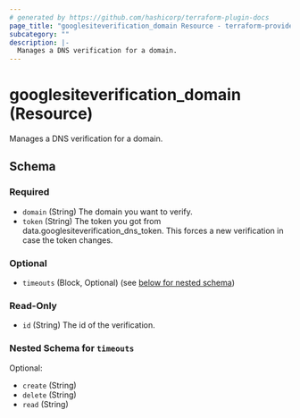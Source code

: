 ```yaml
---
# generated by https://github.com/hashicorp/terraform-plugin-docs
page_title: "googlesiteverification_domain Resource - terraform-provider-googlesiteverification"
subcategory: ""
description: |-
  Manages a DNS verification for a domain.
---
```


# googlesiteverification_domain (Resource)

Manages a DNS verification for a domain.



<!-- schema generated by tfplugindocs -->
## Schema

### Required

- `domain` (String) The domain you want to verify.
- `token` (String) The token you got from data.googlesiteverification_dns_token. This forces a new verification in case the token changes.

### Optional

- `timeouts` (Block, Optional) (see [below for nested schema](#nestedblock--timeouts))

### Read-Only

- `id` (String) The id of the verification.

<a id="nestedblock--timeouts"></a>
### Nested Schema for `timeouts`

Optional:

- `create` (String)
- `delete` (String)
- `read` (String)


